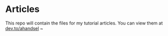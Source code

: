 # Articles
This repo will contain the files for my tutorial articles.
You can view them at [dev.to/ahandsel](https://dev.to/ahandsel) ~
